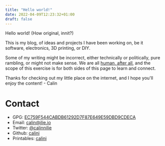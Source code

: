 ```yaml
---
title: "Hello world!"
date: 2022-04-09T12:23:32+01:00
draft: false
---
```


Hello world! (How original, innit?)

This is my blog, of ideas and projects I have been working on, be it software, electronics, 3D printing, or DIY. 

Some of my writing might be incorrect, either technically or politically, pure rambling, or might not make sense.
We are all [human, after all](https://www.youtube.com/watch?v=PXYeARRyDWk), and the scope of this exercise is for both sides of this page to learn and connect.

Thanks for checking out my little place on the internet, and I hope you'll enjoy the content! - Calin

# Contact
* GPG: [EC759F544CABDB61292D7F87E649E59DBD9CDECA](/keys/Calin%20Ilie%20-%20(calin@ilie.io).asc)
* Email: [calin@ilie.io](mailto:calin@ilie.io)
* Twitter: [@calinnilie](https://twitter.com/calinnilie)
* Github: [calini](https://github.com/calini)
* Printables: [calini](https://www.printables.com/social/68936-calini/about)
